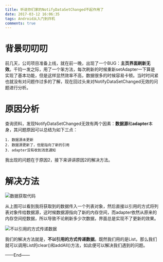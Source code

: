 ```yaml
---
title: 听说你们家的NotifyDataSetChanged不起作用了
date: 2017-03-12 16:06:35
tags: Android从入门到炸机
comments: true
---
```

# 背景叨叨叨

前几天，公司项目准备上线，就在前一晚，出现了一个BUG：**主页界面刷新无效**。千钧一发之际，用了一个笨方法，每次刷新的时候重新setAdapter一下算是实现了基本功能，但是这样显然效率不高，数据很多的时候容易卡顿。当时时间紧也就没有对问题作过多的了解，现在回过头来对NotifyDataSetChanged无效的问题进行分析。


# 原因分析

查询资料，发现NotifyDataSetChanged无效有两个因素：**数据源**和**adapter**本身，其问题原因可以总结为如下三点：

```
1. 数据源未更新
2. 数据源更新了，但是指向了新的引用
3. adapter没有收到消息通知
```

我出现的问题在于原因2，接下来讲讲原因2的解决方法。

# 解决方法

![数据获取代码](http://upload-images.jianshu.io/upload_images/291600-2a4d4e5ec00c2ec9.png?imageMogr2/auto-orient/strip%7CimageView2/2/w/1240)

从上图可以看到我将获取到的数据传入一个列表对象，然后直接以引用的方式将列表对象传给数据源，这时候数据源指向了新的内存空间，而adapter依然从原来的内存空间挖数据，所以导致不论刷新多少次数据，界面总是实现不了更新的效果。

![不以引用的方式传递数据](http://upload-images.jianshu.io/upload_images/291600-95fa0c5bafa8ddac.png?imageMogr2/auto-orient/strip%7CimageView2/2/w/1240)

我们的解决方法就是，**不以引用的方式传递数据**。既然我们用的是List，那么我们就可以调用List的clear()和addAll()方法，如此便可以解决我们遇到的问题。

——End——